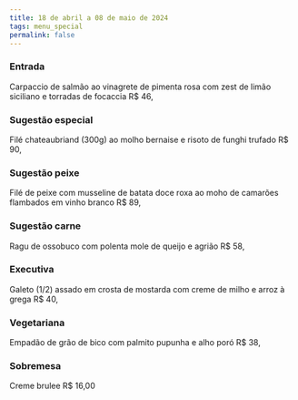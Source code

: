 ```yaml
---
title: 18 de abril a 08 de maio de 2024
tags: menu_special
permalink: false
---
```

### E﻿ntrada

Carpaccio de salmão ao vinagrete de pimenta rosa com zest de limão siciliano e torradas de focaccia R$ 46,

### Sugestão especial

Filé chateaubriand (300g) ao molho bernaise e risoto de funghi trufado R$ 90,

### Sugestão peixe

Filé de peixe com musseline de batata doce roxa ao moho de camarões flambados em vinho branco R$ 89,

### Sugestão carne

Ragu de ossobuco com polenta mole de queijo e agrião R$ 58,

### Executiva

Galeto (1/2) assado em crosta de mostarda com creme de milho e arroz à grega R$ 40,

### **Vegetariana**

Empadão de grão de bico com palmito pupunha e alho poró R$ 38,

### Sobremesa

Creme brulee R$ 16,00